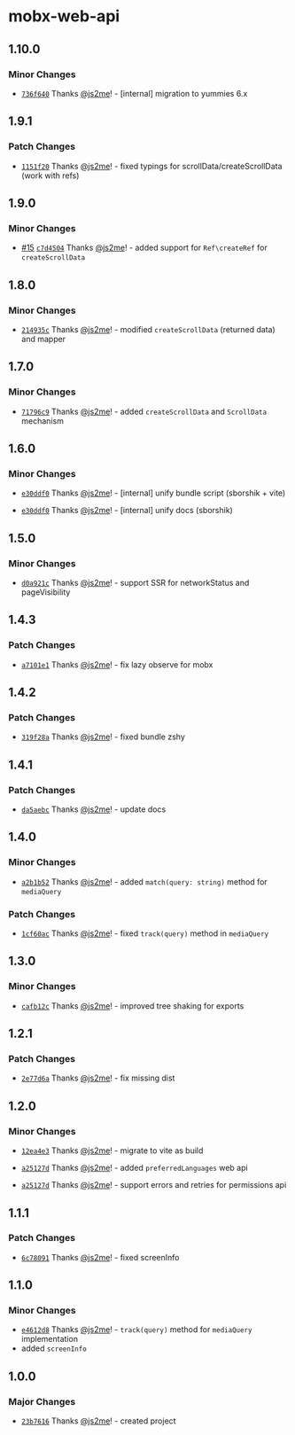 # mobx-web-api

## 1.10.0

### Minor Changes

- [`736f640`](https://github.com/js2me/mobx-web-api/commit/736f6406a4e68c4d21d17a4f19686a38848b53c1) Thanks [@js2me](https://github.com/js2me)! - [internal] migration to yummies 6.x

## 1.9.1

### Patch Changes

- [`1151f20`](https://github.com/js2me/mobx-web-api/commit/1151f20aa74734e3ebaaa8be1ef8362452af45e9) Thanks [@js2me](https://github.com/js2me)! - fixed typings for scrollData/createScrollData (work with refs)

## 1.9.0

### Minor Changes

- [#15](https://github.com/js2me/mobx-web-api/pull/15) [`c7d4504`](https://github.com/js2me/mobx-web-api/commit/c7d45045859e6d6f50ac9882d6f3660027eedf36) Thanks [@js2me](https://github.com/js2me)! - added support for `Ref\createRef` for `createScrollData`

## 1.8.0

### Minor Changes

- [`214935c`](https://github.com/js2me/mobx-web-api/commit/214935c16b1a65b5e6be3d68d3b7171edeca0fdc) Thanks [@js2me](https://github.com/js2me)! - modified `createScrollData` (returned data) and mapper

## 1.7.0

### Minor Changes

- [`71796c9`](https://github.com/js2me/mobx-web-api/commit/71796c9c528463d916b21721f59080d448605cd8) Thanks [@js2me](https://github.com/js2me)! - added `createScrollData` and `ScrollData` mechanism

## 1.6.0

### Minor Changes

- [`e30ddf0`](https://github.com/js2me/mobx-web-api/commit/e30ddf0d10c41b7993903b4dc99e5a8c92ba8c13) Thanks [@js2me](https://github.com/js2me)! - [internal] unify bundle script (sborshik + vite)

- [`e30ddf0`](https://github.com/js2me/mobx-web-api/commit/e30ddf0d10c41b7993903b4dc99e5a8c92ba8c13) Thanks [@js2me](https://github.com/js2me)! - [internal] unify docs (sborshik)

## 1.5.0

### Minor Changes

- [`d0a921c`](https://github.com/js2me/mobx-web-api/commit/d0a921c2f4756d2c904607292b6cba193ec754dd) Thanks [@js2me](https://github.com/js2me)! - support SSR for networkStatus and pageVisibility

## 1.4.3

### Patch Changes

- [`a7101e1`](https://github.com/js2me/mobx-web-api/commit/a7101e15f6c20704de791d1609c37e6639ae713c) Thanks [@js2me](https://github.com/js2me)! - fix lazy observe for mobx

## 1.4.2

### Patch Changes

- [`319f28a`](https://github.com/js2me/mobx-web-api/commit/319f28a17e5c07f113b84e3cbaef0dbf61241a9a) Thanks [@js2me](https://github.com/js2me)! - fixed bundle zshy

## 1.4.1

### Patch Changes

- [`da5aebc`](https://github.com/js2me/mobx-web-api/commit/da5aebc9006162ac84dc03de3e2c7ebe2cbaffd9) Thanks [@js2me](https://github.com/js2me)! - update docs

## 1.4.0

### Minor Changes

- [`a2b1b52`](https://github.com/js2me/mobx-web-api/commit/a2b1b524f13b04d285b87d740b29e1d67763e637) Thanks [@js2me](https://github.com/js2me)! - added `match(query: string)` method for `mediaQuery`

### Patch Changes

- [`1cf60ac`](https://github.com/js2me/mobx-web-api/commit/1cf60ac0bac3e0fa4fa8290a5ce6a0bfd381dc70) Thanks [@js2me](https://github.com/js2me)! - fixed `track(query)` method in `mediaQuery`

## 1.3.0

### Minor Changes

- [`cafb12c`](https://github.com/js2me/mobx-web-api/commit/cafb12cb03bc96f9fd6c3649e5931b120bb0ffbe) Thanks [@js2me](https://github.com/js2me)! - improved tree shaking for exports

## 1.2.1

### Patch Changes

- [`2e77d6a`](https://github.com/js2me/mobx-web-api/commit/2e77d6a61f100f7b49c301e2581096cc79388a8d) Thanks [@js2me](https://github.com/js2me)! - fix missing dist

## 1.2.0

### Minor Changes

- [`12ea4e3`](https://github.com/js2me/mobx-web-api/commit/12ea4e3ea0c0eb8e6b8916f32ea4eb403a868050) Thanks [@js2me](https://github.com/js2me)! - migrate to vite as build

- [`a25127d`](https://github.com/js2me/mobx-web-api/commit/a25127de6f3a4b8a6c64abc8422438384390ac1d) Thanks [@js2me](https://github.com/js2me)! - added `preferredLanguages` web api

- [`a25127d`](https://github.com/js2me/mobx-web-api/commit/a25127de6f3a4b8a6c64abc8422438384390ac1d) Thanks [@js2me](https://github.com/js2me)! - support errors and retries for permissions api

## 1.1.1

### Patch Changes

- [`6c78091`](https://github.com/js2me/mobx-web-api/commit/6c78091be2955f89941ffa7fe85de7140e0173e2) Thanks [@js2me](https://github.com/js2me)! - fixed screenInfo

## 1.1.0

### Minor Changes

- [`e4612d8`](https://github.com/js2me/mobx-web-api/commit/e4612d8891e10e2bdaeab704d2393a02ee046238) Thanks [@js2me](https://github.com/js2me)! - `track(query)` method for `mediaQuery` implementation
- added `screenInfo`

## 1.0.0

### Major Changes

- [`23b7616`](https://github.com/js2me/mobx-web-api/commit/23b7616d1a01f1bfa9a1c088e8dd6d3555053573) Thanks [@js2me](https://github.com/js2me)! - created project
